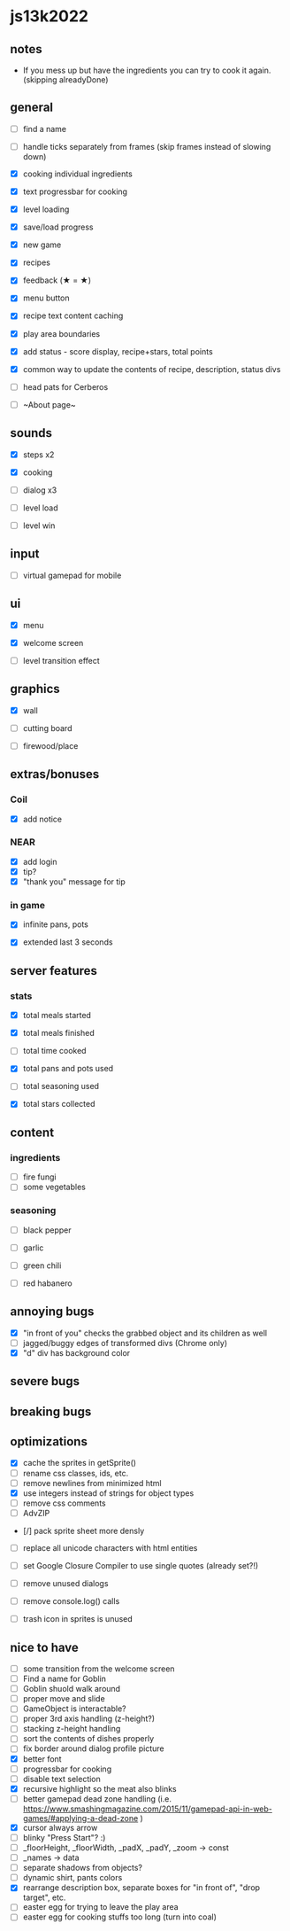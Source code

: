 # js13k2022

## notes
- If you mess up but have the ingredients you can try to cook it again. (skipping alreadyDone)

## general
- [ ] find a name
- [ ] handle ticks separately from frames (skip frames instead of slowing down)
- [x] cooking individual ingredients
- [x] text progressbar for cooking
- [x] level loading
- [x] save/load progress
- [x] new game
- [x] recipes
- [x] feedback (★ = &starf;)
- [x] menu button
- [x] recipe text content caching
- [x] play area boundaries
- [x] add status - score display, recipe+stars, total points
- [x] common way to update the contents of recipe, description, status divs
- [ ] head pats for Cerberos
- [ ] ~About page~


## sounds
- [x] steps x2
- [x] cooking
- [ ] dialog x3
- [ ] level load
- [ ] level win


## input
- [ ] virtual gamepad for mobile


## ui
- [x] menu
- [x] welcome screen
- [ ] level transition effect


## graphics
- [x] wall
- [ ] cutting board
- [ ] firewood/place


## extras/bonuses

### Coil
- [x] add notice

### NEAR
- [x] add login
- [x] tip?
- [x] "thank you" message for tip

### in game
- [x] infinite pans, pots
- [x] extended last 3 seconds


## server features

### stats
- [x] total meals started
- [x] total meals finished
- [ ] total time cooked
- [x] total pans and pots used
- [ ] total seasoning used
- [x] total stars collected


## content

### ingredients
- [ ] fire fungi
- [ ] some vegetables

### seasoning
- [ ] black pepper
- [ ] garlic
- [ ] green chili
- [ ] red habanero


## annoying bugs
- [x] "in front of you" checks the grabbed object and its children as well
- [ ] jagged/buggy edges of transformed divs (Chrome only)
- [x] "d" div has background color

## severe bugs


## breaking bugs


## optimizations
- [x] cache the sprites in getSprite()
- [ ] rename css classes, ids, etc.
- [ ] remove newlines from minimized html
- [x] use integers instead of strings for object types
- [ ] remove css comments
- [ ] AdvZIP
- [/] pack sprite sheet more densly
- [ ] replace all unicode characters with html entities
- [ ] set Google Closure Compiler to use single quotes (already set?!)
- [ ] remove unused dialogs
- [ ] remove console.log() calls
- [ ] trash icon in sprites is unused


## nice to have
- [ ] some transition from the welcome screen
- [ ] Find a name for Goblin
- [ ] Goblin shuold walk around
- [ ] proper move and slide
- [ ] GameObject is interactable?
- [ ] proper 3rd axis handling (z-height?)
- [ ] stacking z-height handling
- [ ] sort the contents of dishes properly
- [ ] fix border around dialog profile picture
- [x] better font
- [ ] progressbar for cooking
- [ ] disable text selection
- [x] recursive highlight so the meat also blinks
- [ ] better gamepad dead zone handling (i.e. https://www.smashingmagazine.com/2015/11/gamepad-api-in-web-games/#applying-a-dead-zone )
- [x] cursor always arrow
- [ ] blinky "Press Start"? :)
- [ ] _floorHeight, _floorWidth, _padX, _padY, _zoom -> const
- [ ] _names -> data
- [ ] separate shadows from objects?
- [ ] dynamic shirt, pants colors
- [x] rearrange description box, separate boxes for "in front of", "drop target", etc.
- [ ] easter egg for trying to leave the play area
- [ ] easter egg for cooking stuffs too long (turn into coal)
